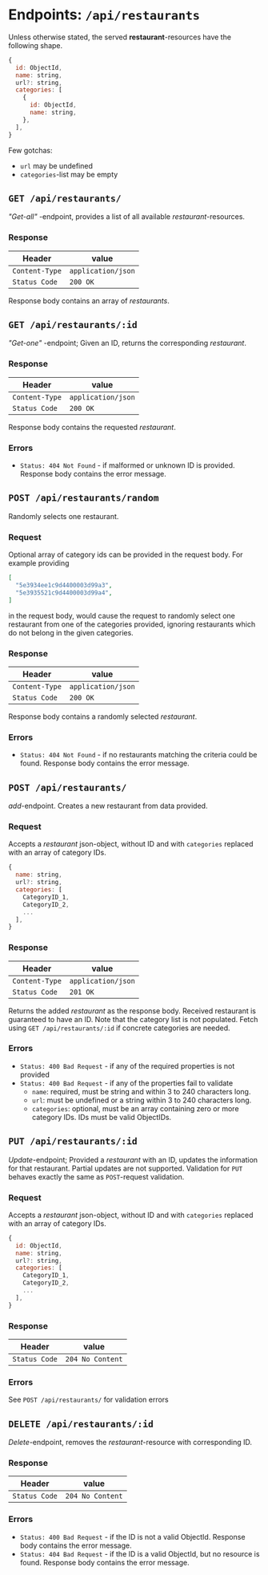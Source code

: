 Endpoints: `/api/restaurants`
============================

Unless otherwise stated, the served **restaurant**-resources have the following shape.
```js
{
  id: ObjectId,
  name: string,
  url?: string,
  categories: [
    {
      id: ObjectId,
      name: string,
    },
  ],
}
```
Few gotchas:
 - `url` may be undefined
 - `categories`-list may be empty


`GET /api/restaurants/`
-----------------------
*"Get-all"* -endpoint, provides a list of all available *restaurant*-resources.

### Response

| Header         | value              |
| -------------- | ------------------ |
| `Content-Type` | `application/json` |
| `Status Code`  | `200 OK`           |

Response body contains an array of *restaurants*.


`GET /api/restaurants/:id`
--------------------------
*"Get-one"* -endpoint; Given an ID, returns the corresponding *restaurant*.

### Response
| Header         | value              |
| -------------- | ------------------ |
| `Content-Type` | `application/json` |
| `Status Code`  | `200 OK`           |

Response body contains the requested *restaurant*.

### Errors
 - `Status: 404 Not Found` - if malformed or unknown ID is provided. Response body contains the error message.


`POST /api/restaurants/random`
------------------------------
Randomly selects one restaurant.

### Request
Optional array of category ids can be provided in the request body. For example providing
```json
[
  "5e3934ee1c9d4400003d99a3",
  "5e3935521c9d4400003d99a4",
]
```
in the request body, would cause the request to randomly select one restaurant from one of the categories provided, ignoring restaurants which do not belong in the given categories.

### Response
| Header         | value              |
| -------------- | ------------------ |
| `Content-Type` | `application/json` |
| `Status Code`  | `200 OK`           |

Response body contains a randomly selected *restaurant*.

### Errors
 - `Status: 404 Not Found` - if no restaurants matching the criteria could be found. Response body contains the error message.


`POST /api/restaurants/`
------------------------
*add*-endpoint. Creates a new restaurant from data provided.

### Request
Accepts a *restaurant* json-object, without ID and with `categories` replaced with an array of category IDs.
```js
{
  name: string,
  url?: string,
  categories: [
    CategoryID_1,
    CategoryID_2,
    ...
  ],
}
```

### Response
| Header         | value              |
| -------------- | ------------------ |
| `Content-Type` | `application/json` |
| `Status Code`  | `201 OK`           |

Returns the added *restaurant* as the response body. Received restaurant is guaranteed to have an ID. Note that the category list is not populated. Fetch using `GET /api/restaurants/:id` if concrete categories are needed.

### Errors
 - `Status: 400 Bad Request` - if any of the required properties is not provided
 - `Status: 400 Bad Request` - if any of the properties fail to validate
    - `name`: required, must be string and within 3 to 240 characters long.
    - `url`: must be undefined or a string within 3 to 240 characters long.
    - `categories`: optional, must be an array containing zero or more category IDs. IDs must be valid ObjectIDs.


`PUT /api/restaurants/:id`
--------------------------
*Update*-endpoint; Provided a *restaurant* with an ID, updates the information for that restaurant. Partial updates are not supported. Validation for `PUT` behaves exactly the same as `POST`-request validation.

### Request
Accepts a *restaurant* json-object, without ID and with `categories` replaced with an array of category IDs.
```js
{
  id: ObjectId,
  name: string,
  url?: string,
  categories: [
    CategoryID_1,
    CategoryID_2,
    ...
  ],
}
```

### Response
| Header         | value              |
| -------------- | ------------------ |
| `Status Code`  | `204 No Content`   |

### Errors
See `POST /api/restaurants/` for validation errors


`DELETE /api/restaurants/:id`
-----------------------------
*Delete*-endpoint, removes the *restaurant*-resource with corresponding ID.

### Response
| Header         | value              |
| -------------- | ------------------ |
| `Status Code`  | `204 No Content`   |

### Errors
 - `Status: 400 Bad Request` - if the ID is not a valid ObjectId. Response body contains the error message.
 - `Status: 404 Bad Request` - if the ID is a valid ObjectId, but no resource is found. Response body contains the error message.
